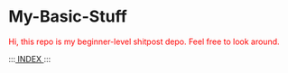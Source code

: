 # My-Basic-Stuff

<p style="color:red">
  Hi, this repo is my beginner-level shitpost depo. Feel free to look around.
  <br>
  
  :::<a href="https://zarathustrafm.github.io/My-Basic-Stuff/"> INDEX </a>:::
  
</p>
